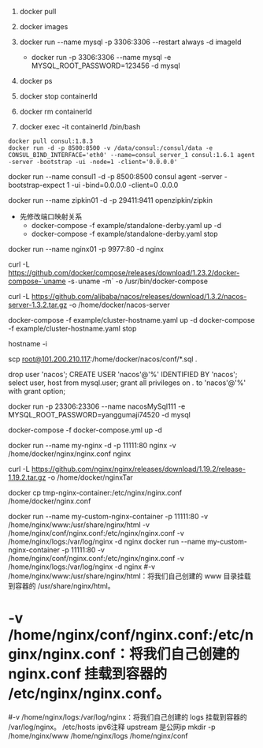 1. docker pull
2. docker images
3. docker run --name mysql  -p 3306:3306 --restart always -d  imageId
    - docker run  -p 3306:3306 --name mysql -e MYSQL_ROOT_PASSWORD=123456 -d  mysql
    
    

4. docker ps
5. docker stop containerId
6. docker rm containerId
7. docker exec -it containerId /bin/bash





```consul
docker pull consul:1.8.3
docker run -d -p 8500:8500 -v /data/consul:/consul/data -e CONSUL_BIND_INTERFACE='eth0' --name=consul_server_1 consul:1.6.1 agent -server -bootstrap -ui -node=1 -client='0.0.0.0'
```  
docker run --name consul1 -d -p 8500:8500 consul agent -server -bootstrap-expect 1 -ui -bind=0.0.0.0 -client=0 .0.0.0

docker run --name zipkin01 -d -p 29411:9411 openzipkin/zipkin
- 先修改端口映射关系
    - docker-compose -f example/standalone-derby.yaml up -d
    - docker-compose -f example/standalone-derby.yaml stop


docker run --name nginx01 -p 9977:80 -d nginx

curl -L https://github.com/docker/compose/releases/download/1.23.2/docker-compose-`uname -s`-`uname -m` -o /usr/bin/docker-compose

curl -L https://github.com/alibaba/nacos/releases/download/1.3.2/nacos-server-1.3.2.tar.gz -o /home/docker/nacos-server


docker-compose -f example/cluster-hostname.yaml up -d
docker-compose -f example/cluster-hostname.yaml stop

hostname -i

scp root@101.200.210.117:/home/docker/nacos/conf/*.sql  .

drop user 'nacos';
CREATE USER 'nacos'@'%' IDENTIFIED BY 'nacos';
select user, host from mysql.user; 
grant all privileges on *.* to 'nacos'@'%' with grant option;


docker run  -p 23306:23306 --name nacosMySql111 -e MYSQL_ROOT_PASSWORD=yanggumaji74520 -d  mysql


docker-compose -f docker-compose.yml up -d


docker run --name my-nginx -d -p 11111:80 nginx  -v /home/docker/nginx/nginx.conf nginx 

curl -L https://github.com/nginx/nginx/releases/download/1.19.2/release-1.19.2.tar.gz -o /home/docker/nginxTar

docker cp tmp-nginx-container:/etc/nginx/nginx.conf /home/docker/nginx.conf

docker run --name my-custom-nginx-container -p 11111:80 -v /home/nginx/www:/usr/share/nginx/html -v /home/nginx/conf/nginx.conf:/etc/nginx/nginx.conf  -v /home/nginx/logs:/var/log/nginx -d nginx
docker run --name my-custom-nginx-container -p 11111:80 -v /home/nginx/conf/nginx.conf:/etc/nginx/nginx.conf  -v /home/nginx/logs:/var/log/nginx -d nginx
#-v /home/nginx/www:/usr/share/nginx/html：将我们自己创建的 www 目录挂载到容器的 /usr/share/nginx/html。                                                        
# -v /home/nginx/conf/nginx.conf:/etc/nginx/nginx.conf：将我们自己创建的 nginx.conf 挂载到容器的 /etc/nginx/nginx.conf。
#-v /home/nginx/logs:/var/log/nginx：将我们自己创建的 logs 挂载到容器的 /var/log/nginx。 
/etc/hosts ipv6注释
upstream 是公网ip
mkdir -p /home/nginx/www /home/nginx/logs /home/nginx/conf